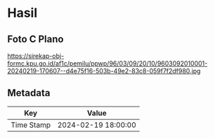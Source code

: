 # Hasil

## Foto C Plano

https://sirekap-obj-formc.kpu.go.id/af1c/pemilu/ppwp/96/03/09/20/10/9603092010001-20240219-170607--d4e75f16-503b-49e2-83c8-059f7f2df980.jpg


## Metadata

| Key        | Value               |
| ---------- | ------------------- |
| Time Stamp | 2024-02-19 18:00:00 |



